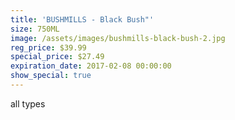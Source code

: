 ```yaml
---
title: 'BUSHMILLS - Black Bush"'
size: 750ML
image: /assets/images/bushmills-black-bush-2.jpg
reg_price: $39.99
special_price: $27.49
expiration_date: 2017-02-08 00:00:00
show_special: true
---
```



all types